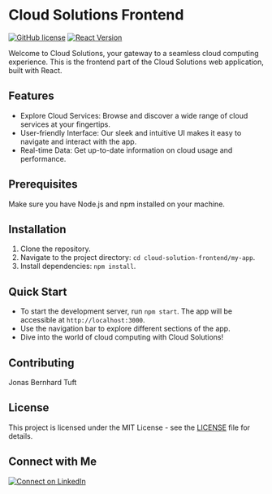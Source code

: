 <div align="center">
</div>

# Cloud Solutions Frontend

[![GitHub license](https://img.shields.io/badge/license-MIT-blue.svg)](https://github.com/yourusername/cloud-solution-frontend/blob/main/LICENSE)
[![React Version](https://img.shields.io/badge/react-18.2.0-61dafb.svg)](https://reactjs.org/)

Welcome to Cloud Solutions, your gateway to a seamless cloud computing experience. This is the frontend part of the Cloud Solutions web application, built with React.


## Features
- Explore Cloud Services: Browse and discover a wide range of cloud services at your fingertips.
- User-friendly Interface: Our sleek and intuitive UI makes it easy to navigate and interact with the app.
- Real-time Data: Get up-to-date information on cloud usage and performance.


## Prerequisites
Make sure you have Node.js and npm installed on your machine.

## Installation
1. Clone the repository.
2. Navigate to the project directory: `cd cloud-solution-frontend/my-app`.
3. Install dependencies: `npm install`.

## Quick Start
- To start the development server, run `npm start`. The app will be accessible at `http://localhost:3000`.
- Use the navigation bar to explore different sections of the app.
- Dive into the world of cloud computing with Cloud Solutions!

## Contributing
Jonas Bernhard Tuft

## License
This project is licensed under the MIT License - see the [LICENSE](LICENSE) file for details.

## Connect with Me

[![Connect on LinkedIn](https://img.shields.io/badge/Connect-LinkedIn-blue.svg)](https://www.linkedin.com/in/jonas-bernhard-tuft-5147b717a/)

</div>
